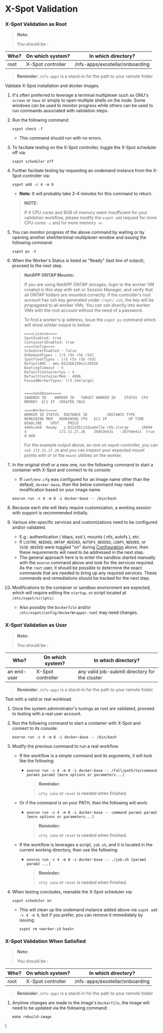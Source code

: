 # X-Spot Validation

### X-Spot Validation as Root <a href="#user-content-x-spot-validation-as-root" id="user-content-x-spot-validation-as-root"></a>

> **Note:**
>
> You should be :

| Who? | On which system?  | In which directory?             |
| ---- | ----------------- | ------------------------------- |
| root | X-Spot controller | /nfs-apps/exostellar/onboarding |

> **Reminder:** `/nfs-apps` is a stand-in for the path to your remote folder

Validate X-Spot installation and docker images.

1. It's often preferred to leverage a terminal multiplexer such as GNU's `screen` or `tmux` or simply to open multiple shells on the node. Some windows can be used to monitor progress while others can be used to run commands associated with validation steps.
2.  Run the following command:

    ```
    xspot check -f
    ```

    * This command should run with no errors.
3.  To faciliate testing on the X-Spot controller, toggle the X-Spot scheduler off via:

    ```
    xspot scheduler off
    ```
4.  Further faciliate testing by requesting an ondemand instance from the X-Spot controller via:

    ```
    xspot add -c 4 -m 8
    ```

    * **Note:** It will probably take 2-4 minutes for this command to return.

    > **NOTE:**
    >
    > If 4 CPU cores and 8GB of memory seem insufficient for your validation workflow, please modify the `xspot add` request for more CPU cores `-c` and for more memory `-m`.
5.  You can monitor progress of the above command by waiting or by opening another shell/terminal-multiplexer-window and issuing the following command:

    ```
    xspot ps -t
    ```
6.  When the Worker's Status is listed as "Ready" (last line of output), proceed to the next step.

    > **NetAPP ONTAP Mounts:**
    >
    > If you are using NetAPP ONTAP storages, login to the worker VM created in this step with ssh or Session Manager, and verify that all ONTAP folders are mounted correctly. If the controller's root account has ssh key generated under `/root/.ssh`, the key will be propagated to all worker VMs. You can ssh directly into worker VMs with the root account without the need of a password.
    >
    > To find a worker's ip address, issue the `xspot ps` command which will show similar output to below:
    >
    > ```
    > ====License====
    > SpotEnabled: true
    > ContainersEnabled: true
    > ====Config====
    > SchedulerEnabled : false
    > OnDemandTypes : [r5 r5n r5b r5d]
    > SpotFleetTypes : [r5 r5n r5b r5d]
    > DefaultAMI : ami-0222b6150e1c29556
    > BootingTimeout : 5
    > DefaultContainerCpu : 4
    > DefaultContainerMem : 4096
    > PausedWorkerTypes: [r5.24xlarge]
    >
    >
    > ====Sandboxes====
    > SANDBOX ID	WORKER ID	TARGET WORKER ID	STATUS	CPU	MEMORY	EC2 IP	CREATED	TAGS
    >
    > ====Workers====
    > WORKER ID	STATUS	INSTANCE ID        	INSTANCE TYPE	REMAINING MEM	REMAINING CPU	EC2 IP      	UP TIME  	DEADLINE  	SPOT	PRICE
    > 4465ce68 	Ready 	i-0222d5115daa6ef2e	r5b.xlarge   	29694        	4            	172.31.27.26	268h3m43s	-267h8m41s	true	0.088
    > ```
    >
    > For the example output above, as root on xspot-controller, you can `ssh 172.31.27.26` and you can inspect your expected mount points with `df` or the `mount` utilities on the worker.
7.  In the original shell or a new one, run the following command to start a container with X-Spot and connect to its console:

    * If `conf/env.cfg` was configured for an image name other than the default, `docker-base`, then the below command may need modification based on your image name.

    ```
    exorun run -c 4 -m 8 -i docker-base -- /bin/bash
    ```
8. Because each site will likely require customization, a working session with support is recommended initially.
9. Various site-specific services and customizations need to be configured and/or validated.
   * E.g.: authentication ( ldaps, ssd ), mounts ( nfs, autofs ), etc.
   * If `LUSTRE_NEEDED`, `ONTAP_NEEDED`, `AUTOFS_NEEDED`, `LDAPS_NEEDED`, or `SSSD_NEEDED` were toggled "on" during [Configuration](https://github.com/Exostellar-Labs/docs#configuration) above, then these requirements will need to be addressed in the next step.
   * The general approach here is to enter the sandbox started manually with the `exorun` command above and look for the services required. As the `root` user, it should be possible to determine the exact commands that are needed to bring up any required services. These commands and remediations should be tracked for the next step.
10. Modifications to the container or sandbox environment are expected, which will require editing the `startup.sh` script located at `/etc/xspot/scripts/`.
    * Also possibly the `Dockerfile` and/or `/etc/xspot/config/dockerWrapper.toml` may need changes.

### X-Spot Validation as User <a href="#user-content-x-spot-validation-as-user" id="user-content-x-spot-validation-as-user"></a>

> **Note:**
>
> You should be :

| Who?        | On which system?  | In which directory?                            |
| ----------- | ----------------- | ---------------------------------------------- |
| an end-user | X-Spot controller | any valid job-submit directory for the cluster |

> **Reminder:** `/nfs-apps` is a stand-in for the path to your remote folder

Test with a valid or real workload.

1. Once the system administrator's tunings as root are validated, proceed to testing with a real user account.
2.  Run the following command to start a container with X-Spot and connect to its console:

    ```
    exorun run -c 4 -m 8 -i docker-base -- /bin/bash
    ```
3. Modify the previous command to run a real workflow.
   * If the workflow is a simple command and its arguments, it will look like the following:
     *   ```
         exorun run -c 4 -m 8 -i docker-base -- /full/path/to/command param1 param2 [more options or parameters...]
         ```

         > **Reminder:**
         >
         > `stty sane` or `reset` is needed when finished.
   * Or if the command is on your PATH, then the following will work:
     *   ```
         exorun run -c 4 -m 8 -i docker-base -- command param1 param2 [more options or parameters...]
         ```

         > **Reminder:**
         >
         > `stty sane` or `reset` is needed when finished.
   * If the workflow is leverages a script, `job.sh`, and it is located in the current working directory, then use the following:
     *   ```
         exorun run -c 4 -m 8 -i docker-base -- ./job.sh [param1 param2 ...]
         ```

         > **Reminder:**
         >
         > `stty sane` or `reset` is needed when finished.
4.  When testing concludes, reenable the X-Spot scheduler via:

    ```
    xspot scheduler on
    ```

    *   This will clean up the ondemand instance added above via `xspot add -c 4 -m 8`, but if you prefer, you can remove it immediately by issuing:

        ```
        xspot rm <worker-id-hash>
        ```

### X-Spot Validation When Satisfied <a href="#user-content-x-spot-validation-when-satisfied" id="user-content-x-spot-validation-when-satisfied"></a>

> **Note:**
>
> You should be :

| Who? | On which system?  | In which directory?             |
| ---- | ----------------- | ------------------------------- |
| root | X-Spot controller | /nfs-apps/exostellar/onboarding |

> **Reminder:** `/nfs-apps` is a stand-in for the path to your remote folder

1.  Anytime changes are made to the image's `Dockerfile`, the image will need to be updated via the following command:

    ```
    make rebuild-image
    ```

\
